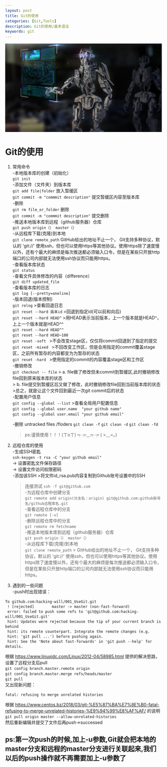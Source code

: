 ```yaml
---
layout: post
title: Git的使用
categories: [Git,Tools]
description: Git的使用/基本语法
keywords: git
---
```

![](https://raw.githubusercontent.com/hacking-will/hacking-will.github.io/master/images/blog/newday.jpg)
# Git的使用

1. 常用命令  
  -本地版本库的创建（初始化）  
      `git init`  
  -添加文件（文件夹）到版本库   
      `git add file|folder`  放入暂缓区  
      `git commit -m "commmit description"`  提交暂缓区内容至版本库  
  -删除  
      `git rm file_or_folder`  删除  
      `git commit -m "commmit description"`  提交删除  
  -推送本地版本库到远程（github服务器）仓库  
      `git push origin（） master（）`  
  -从远程库下载(克隆)到本地  
      `git clone remote_path` GitHub给出的地址不止一个， Git支持多种协议，默认的 'git://' 使用ssh，但也可以使用https等其他协议。使用https除了速度慢以外，还有个最大的麻烦是每次推送都必须输入口令，但是在某些只开放http端口的公司内部就无法使用ssh协议而只能用https。  
  -查看版本库状态  
      `git status`  
  -查看文件具体修改的内容（difference）  
      `git diff updated_file`  
  -查看版本库的日志  
      `git log [--pretty=oneline]`  
  -版本回退(版本控制)  
      `git relog` >查看回退日志  
      `git reset --hard 版本id`  >回退到指定id(可以前和向后)  
      `git reset --hard HEAD^`   >用HEAD表示当前版本，上一个版本就是HEAD^，上上一个版本就是HEAD^^  
      `git reset --hard HEAD^^`  
      `git reset --hard HEAD~100`  
      `git reset -soft `  >不会改变stage区，仅仅将commit回退到了指定的提交  
      `git reset -mixed ` >不回改变工作区，但是会用指定的commit覆盖stage 区，之前所有暂存的内容都变为为暂存的状态   
      `git reset -hard `  >使用指定的commit的内容覆盖stage区和工作区  
   -撤销修改  
      `git checkout -- file` > a. file做了修改但未commit到暂缓区,此时撤销修改file回到原来版本库的状态  
                             > b. file提交到暂缓区后又做了修改，此时撤销修改file回到当前版本库的状态  
                             >总之，就是让这个文件回到最近一次git commit后的状态  
   -配置用户信息  
      `git config --global --list` >查看全局用户配置信息  
      `git config --global user.name  "your github name"`  
      `git config --global user.email "your github email"` 

   -删除 untracked files /floders
      `git clean -f`
      `git clean -d`
      `git clean -fd`
      > ps:谨慎使用！！！(ㄒoㄒ) ┭┮﹏┭┮ ( >﹏<。)
      
2. 远程仓库的使用  
   -生成SSH密匙  
      `ssh-keygen -t rsa -C "your github email"`  
      -> 设置密匙文件保存路径  
      -> 设置文件访问权限密码  
   -添加该SSH >将文件id_rsa.pub内容复制到Github账号设置中的SSH  
      >连接测试  `ssh -T git@github.com`  
   -为远程仓库中创建分支  
      `git remote add origin(分支名：origin) git@github.com:github账号名/github远程库名.git`  
   -查看远程仓库中的分支  
      `git remote [-v] `  
   -删除远程仓库中的分支    
      `git remote rm fetchname`  
   -推送本地版本库到远程（github服务器）仓库  
      `git push origin（） master（）`  
   -从远程库下载(克隆)到本地  
      `git clone remote_path` > GitHub给出的地址不止一个， Git支持多种协议，默认的 'git://' 使用ssh，但也可以使用https等其他协议。使用https除了速度慢以外，还有个最大的麻烦是每次推送都必须输入口令，但是在某些只开放http端口的公司内部就无法使用ssh协议而只能用https。  
      
3. 遇到的一些问题  
  -push时出现错误：  
  ```  
  To github.com:hacking-will/001_UseGit.git  
   ! [rejected]        master -> master (non-fast-forward)  
   error: failed to push some refs to 'git@github.com:hacking-will/001_UseGit.git'  
   hint: Updates were rejected because the tip of your current branch is behind  
   hint: its remote counterpart. Integrate the remote changes (e.g.  
   hint: 'git pull ...') before pushing again.  
   hint: See the 'Note about fast-forwards' in 'git push --help' for details.  
  ```
   根据 https://www.linuxidc.com/Linux/2012-04/58985.html 提供的解决思路，设置了远程分支后pull  
      `git config branch.master.remote origin`  
      `git config branch.master.merge refs/heads/master`  
      `git pull`  
   又出现新问题：  
  ```  
  fatal: refusing to merge unrelated histories  
  ```  
   根据 https://www.centos.bz/2018/03/git-%E5%87%BA%E7%8E%B0-fatal-refusing-to-merge-unrelated-histories-%E9%94%99%E8%AF%AF/ 的说明  
        `git pull origin master --allow-unrelated-histories`  
   然后重新编辑并提交了文件后再push->successed  
   
   ps:第一次push的时候,加上-u参数,Git就会把本地的master分支和远程的master分支进行关联起来,我们以后的push操作就不再需要加上-u参数了
--------------------------------------------------------------------------